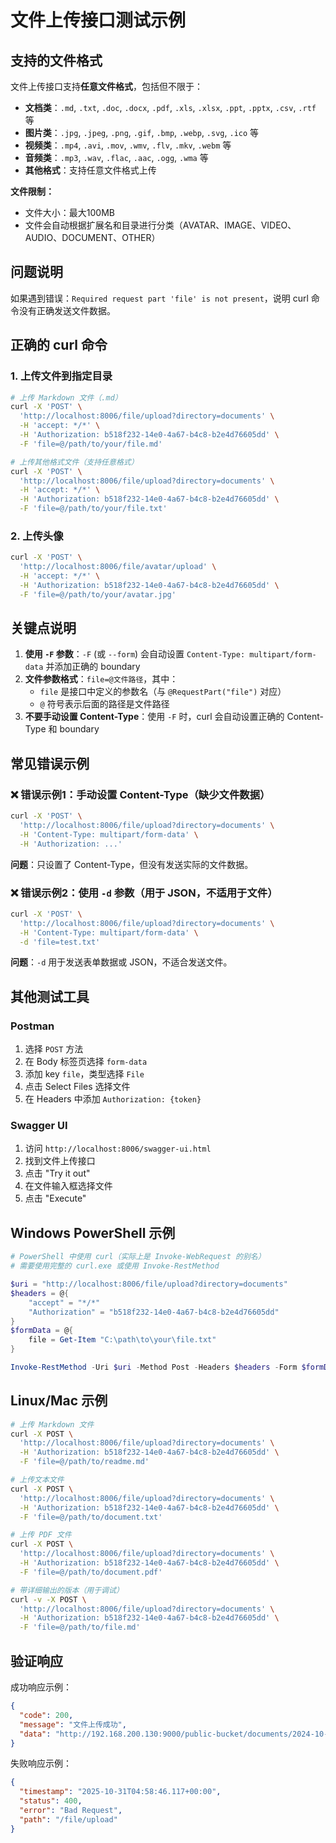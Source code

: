 # 文件上传接口测试示例

## 支持的文件格式

文件上传接口支持**任意文件格式**，包括但不限于：

- **文档类**：`.md`, `.txt`, `.doc`, `.docx`, `.pdf`, `.xls`, `.xlsx`, `.ppt`, `.pptx`, `.csv`, `.rtf` 等
- **图片类**：`.jpg`, `.jpeg`, `.png`, `.gif`, `.bmp`, `.webp`, `.svg`, `.ico` 等
- **视频类**：`.mp4`, `.avi`, `.mov`, `.wmv`, `.flv`, `.mkv`, `.webm` 等
- **音频类**：`.mp3`, `.wav`, `.flac`, `.aac`, `.ogg`, `.wma` 等
- **其他格式**：支持任意文件格式上传

**文件限制：**
- 文件大小：最大100MB
- 文件会自动根据扩展名和目录进行分类（AVATAR、IMAGE、VIDEO、AUDIO、DOCUMENT、OTHER）

## 问题说明

如果遇到错误：`Required request part 'file' is not present`，说明 curl 命令没有正确发送文件数据。

## 正确的 curl 命令

### 1. 上传文件到指定目录

```bash
# 上传 Markdown 文件（.md）
curl -X 'POST' \
  'http://localhost:8006/file/upload?directory=documents' \
  -H 'accept: */*' \
  -H 'Authorization: b518f232-14e0-4a67-b4c8-b2e4d76605dd' \
  -F 'file=@/path/to/your/file.md'

# 上传其他格式文件（支持任意格式）
curl -X 'POST' \
  'http://localhost:8006/file/upload?directory=documents' \
  -H 'accept: */*' \
  -H 'Authorization: b518f232-14e0-4a67-b4c8-b2e4d76605dd' \
  -F 'file=@/path/to/your/file.txt'
```

### 2. 上传头像

```bash
curl -X 'POST' \
  'http://localhost:8006/file/avatar/upload' \
  -H 'accept: */*' \
  -H 'Authorization: b518f232-14e0-4a67-b4c8-b2e4d76605dd' \
  -F 'file=@/path/to/your/avatar.jpg'
```

## 关键点说明

1. **使用 `-F` 参数**：`-F` (或 `--form`) 会自动设置 `Content-Type: multipart/form-data` 并添加正确的 boundary
2. **文件参数格式**：`file=@文件路径`，其中：
   - `file` 是接口中定义的参数名（与 `@RequestPart("file")` 对应）
   - `@` 符号表示后面的路径是文件路径
3. **不要手动设置 Content-Type**：使用 `-F` 时，curl 会自动设置正确的 Content-Type 和 boundary

## 常见错误示例

### ❌ 错误示例1：手动设置 Content-Type（缺少文件数据）

```bash
curl -X 'POST' \
  'http://localhost:8006/file/upload?directory=documents' \
  -H 'Content-Type: multipart/form-data' \
  -H 'Authorization: ...'
```

**问题**：只设置了 Content-Type，但没有发送实际的文件数据。

### ❌ 错误示例2：使用 `-d` 参数（用于 JSON，不适用于文件）

```bash
curl -X 'POST' \
  'http://localhost:8006/file/upload?directory=documents' \
  -H 'Content-Type: multipart/form-data' \
  -d 'file=test.txt'
```

**问题**：`-d` 用于发送表单数据或 JSON，不适合发送文件。

## 其他测试工具

### Postman
1. 选择 `POST` 方法
2. 在 Body 标签页选择 `form-data`
3. 添加 key `file`，类型选择 `File`
4. 点击 Select Files 选择文件
5. 在 Headers 中添加 `Authorization: {token}`

### Swagger UI
1. 访问 `http://localhost:8006/swagger-ui.html`
2. 找到文件上传接口
3. 点击 "Try it out"
4. 在文件输入框选择文件
5. 点击 "Execute"

## Windows PowerShell 示例

```powershell
# PowerShell 中使用 curl（实际上是 Invoke-WebRequest 的别名）
# 需要使用完整的 curl.exe 或使用 Invoke-RestMethod

$uri = "http://localhost:8006/file/upload?directory=documents"
$headers = @{
    "accept" = "*/*"
    "Authorization" = "b518f232-14e0-4a67-b4c8-b2e4d76605dd"
}
$formData = @{
    file = Get-Item "C:\path\to\your\file.txt"
}

Invoke-RestMethod -Uri $uri -Method Post -Headers $headers -Form $formData
```

## Linux/Mac 示例

```bash
# 上传 Markdown 文件
curl -X POST \
  'http://localhost:8006/file/upload?directory=documents' \
  -H 'Authorization: b518f232-14e0-4a67-b4c8-b2e4d76605dd' \
  -F 'file=@/path/to/readme.md'

# 上传文本文件
curl -X POST \
  'http://localhost:8006/file/upload?directory=documents' \
  -H 'Authorization: b518f232-14e0-4a67-b4c8-b2e4d76605dd' \
  -F 'file=@/path/to/document.txt'

# 上传 PDF 文件
curl -X POST \
  'http://localhost:8006/file/upload?directory=documents' \
  -H 'Authorization: b518f232-14e0-4a67-b4c8-b2e4d76605dd' \
  -F 'file=@/path/to/document.pdf'

# 带详细输出的版本（用于调试）
curl -v -X POST \
  'http://localhost:8006/file/upload?directory=documents' \
  -H 'Authorization: b518f232-14e0-4a67-b4c8-b2e4d76605dd' \
  -F 'file=@/path/to/file.md'
```

## 验证响应

成功响应示例：
```json
{
  "code": 200,
  "message": "文件上传成功",
  "data": "http://192.168.200.130:9000/public-bucket/documents/2024-10-31/xxx.txt"
}
```

失败响应示例：
```json
{
  "timestamp": "2025-10-31T04:58:46.117+00:00",
  "status": 400,
  "error": "Bad Request",
  "path": "/file/upload"
}
```


